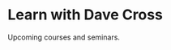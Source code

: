 # Learn with Dave Cross

Upcoming courses and seminars.

<div id="eventbrite-widget-container-983918846757"></div>

<script src="https://www.eventbrite.co.uk/static/widgets/eb_widgets.js"></script>

<script type="text/javascript">
    var exampleCallback = function() {
        console.log('Order complete!');
    };

    window.EBWidgets.createWidget({
        // Required
        widgetType: 'checkout',
        eventId: '983918846757',
        iframeContainerId: 'eventbrite-widget-container-983918846757',

        // Optional
        iframeContainerHeight: 500,  // Widget height in pixels. Defaults to a minimum of 425px if not provided
        onOrderComplete: exampleCallback  // Method called when an order has successfully completed
    });
</script>
